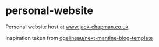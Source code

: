 # personal-website
Personal website host at www.jack-chapman.co.uk

Inspiration taken from [dgelineau/next-mantine-blog-template](https://github.com/dgelineau/next-mantine-blog-template)
